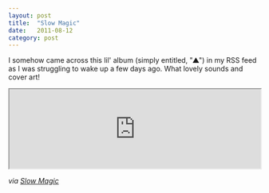 ```yaml
---
layout: post
title:  "Slow Magic"
date:   2011-08-12
category: post
---
```


I somehow came across this lil' album (simply entitled, "▲") in my RSS feed as I was struggling to wake up a few days ago. What lovely sounds and cover art!

<iframe style="width: 100%; height: 160px;" src="http://bandcamp.com/EmbeddedPlayer/album=1045727591/size=large/bgcol=ffffff/linkcol=07d0eb/tracklist=false/artwork=small/transparent=true/" seamless><a href="http://slowmagic.bandcamp.com/album/--2">▲ by Slow Magic</a></iframe>

*via [Slow Magic](http://slowmagic.bandcamp.com/album/--2)*